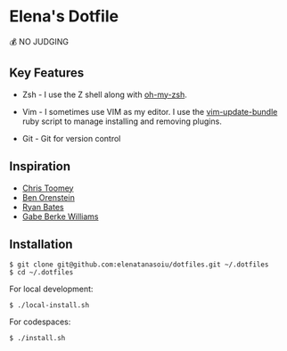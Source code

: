 # Elena's Dotfile

💰 NO JUDGING

## Key Features

- Zsh - I use the Z shell along with
  [oh-my-zsh](https://github.com/robbyrussell/oh-my-zsh). 

- Vim - I sometimes use VIM as my editor. I use
the [vim-update-bundle](https://github.com/bronson/vim-update-bundles) ruby script
to manage installing and removing plugins.

- Git - Git for version control

## Inspiration

- [Chris Toomey](https://github.com/christoomey/dotfiles)
- [Ben Orenstein](https://github.com/r00k/dotfiles)
- [Ryan Bates](https://github.com/ryanb/dotfiles)
- [Gabe Berke Williams](https://github.com/gabebw/dotfiles)

## Installation

    $ git clone git@github.com:elenatanasoiu/dotfiles.git ~/.dotfiles
    $ cd ~/.dotfiles

For local development:

    $ ./local-install.sh
    
For codespaces:

    $ ./install.sh
